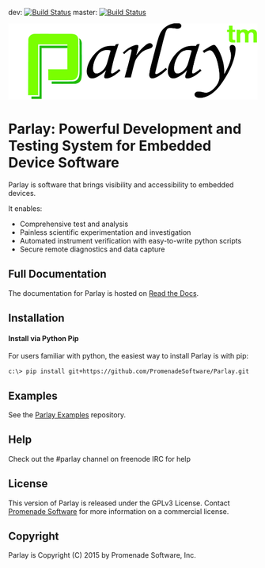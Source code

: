 dev: [![Build Status](https://travis-ci.org/PromenadeSoftware/Parlay.svg?branch=dev)](https://travis-ci.org/PromenadeSoftware/Parlay)
master: [![Build Status](https://travis-ci.org/PromenadeSoftware/Parlay.svg?branch=master)](https://travis-ci.org/PromenadeSoftware/Parlay)

![Parlay Logo](parlay/ui/images/logo.png)

# Parlay: Powerful Development and Testing System for Embedded Device Software

Parlay is software that brings visibility and accessibility to embedded devices. 

It enables:
* Comprehensive test and analysis
* Painless scientific experimentation and investigation
* Automated instrument verification with easy-to-write python scripts
* Secure remote diagnostics and data capture


## Full Documentation

The documentation for Parlay is hosted on [Read the Docs](http://parlay.readthedocs.org). 

## Installation

#### Install via Python Pip

For users familiar with python, the easiest way to install Parlay is with pip:
```
c:\> pip install git+https://github.com/PromenadeSoftware/Parlay.git
```

## Examples

See the [Parlay Examples](https://github.com/PromenadeSoftware/ParlayExamples) repository. 

## Help

Check out the #parlay channel on freenode IRC for help

## License

This version of Parlay is released under the GPLv3 License. Contact [Promenade Software](http://promenadesoftware.com) for more information on a commercial license. 

## Copyright

Parlay is Copyright (C) 2015 by Promenade Software, Inc.
